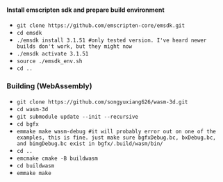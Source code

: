 #### Install emscripten sdk and prepare build environment

* `git clone https://github.com/emscripten-core/emsdk.git`
* `cd emsdk`
* `./emsdk install 3.1.51 #only tested version. I've heard newer builds don't work, but they might now`
* `./emsdk activate 3.1.51`
* `source ./emsdk_env.sh`
* `cd ..`

### Building (WebAssembly)

* `git clone https://github.com/songyuxiang626/wasm-3d.git`
* `cd wasm-3d`
* `git submodule update --init --recursive`
* `cd bgfx`
* `emmake make wasm-debug #it will probably error out on one of the examples, this is fine. just make sure bgfxDebug.bc, bxDebug.bc, and bimgDebug.bc exist in bgfx/.build/wasm/bin/`
* `cd ..`
* `emcmake cmake -B buildwasm`
* `cd buildwasm`
* `emmake make`